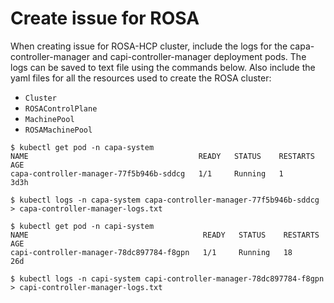 # Create issue for ROSA

When creating issue for ROSA-HCP cluster, include the logs for the capa-controller-manager and capi-controller-manager deployment pods. The logs can be saved to text file using the commands below. Also include the yaml files for all the resources used to create the ROSA cluster:
- `Cluster`
- `ROSAControlPlane`
- `MachinePool`
- `ROSAMachinePool`

```shell
$ kubectl get pod -n capa-system 
NAME                                      READY   STATUS    RESTARTS   AGE
capa-controller-manager-77f5b946b-sddcg   1/1     Running   1          3d3h

$ kubectl logs -n capa-system capa-controller-manager-77f5b946b-sddcg > capa-controller-manager-logs.txt

$ kubectl get pod -n capi-system 
NAME                                       READY   STATUS    RESTARTS   AGE
capi-controller-manager-78dc897784-f8gpn   1/1     Running   18         26d

$ kubectl logs -n capi-system capi-controller-manager-78dc897784-f8gpn > capi-controller-manager-logs.txt
```
